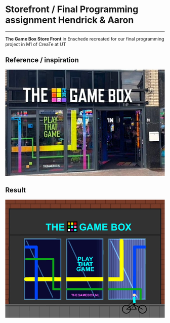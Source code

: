 # Storefront / Final Programming assignment Hendrick & Aaron
---
**The Game Box Store Front** in Enschede recreated for our final programming project in M1 of CreaTe at UT

## Reference / inspiration
![storefront](./images/storefront.jpg)

## Result
![storefront](./images/result.jpg)